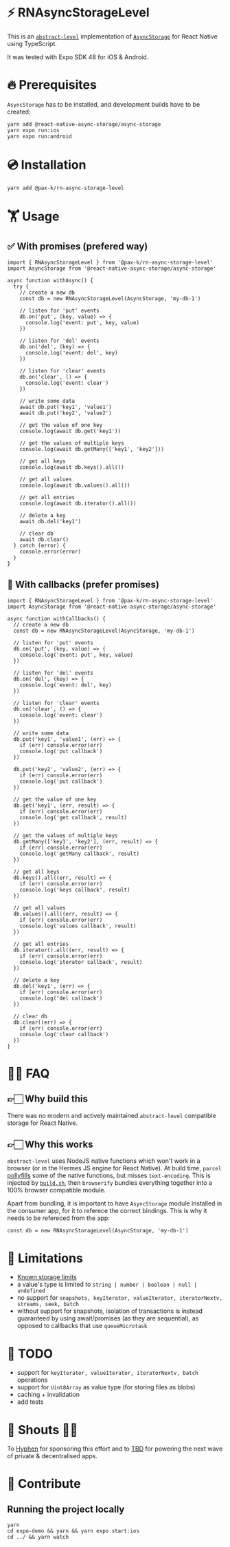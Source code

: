 # ⚡️ RNAsyncStorageLevel

This is an [`abstract-level`](https://github.com/Level/abstract-level) implementation of [`AsyncStorage`](https://react-native-async-storage.github.io/async-storage/) for React Native using TypeScript.

It was tested with Expo SDK 48 for iOS & Android.

# 🔥 Prerequisites

`AsyncStorage` has to be installed, and development builds have to be created:

```
yarn add @react-native-async-storage/async-storage
yarn expo run:ios
yarn expo run:android
```

# 💿 Installation

```
yarn add @pax-k/rn-async-storage-level
```


# 🏋️ Usage

## ✅ With promises (prefered way)
```
import { RNAsyncStorageLevel } from '@pax-k/rn-async-storage-level'
import AsyncStorage from '@react-native-async-storage/async-storage'

async function withAsync() {
  try {
    // create a new db
    const db = new RNAsyncStorageLevel(AsyncStorage, 'my-db-1')

    // listen for 'put' events
    db.on('put', (key, value) => {
      console.log('event: put', key, value)
    })

    // listen for 'del' events
    db.on('del', (key) => {
      console.log('event: del', key)
    })

    // listen for 'clear' events
    db.on('clear', () => {
      console.log('event: clear')
    })

    // write some data
    await db.put('key1', 'value1')
    await db.put('key2', 'value2')

    // get the value of one key
    console.log(await db.get('key1'))

    // get the values of multiple keys
    console.log(await db.getMany(['key1', 'key2']))

    // get all keys
    console.log(await db.keys().all())

    // get all values
    console.log(await db.values().all())

    // get all entries
    console.log(await db.iterator().all())

    // delete a key
    await db.del('key1')

    // clear db
    await db.clear()
  } catch (error) {
    console.error(error)
  }
}

```
## 🌝 With callbacks (prefer promises)
```
import { RNAsyncStorageLevel } from '@pax-k/rn-async-storage-level'
import AsyncStorage from '@react-native-async-storage/async-storage'

async function withCallbacks() {
  // create a new db
  const db = new RNAsyncStorageLevel(AsyncStorage, 'my-db-1')

  // listen for 'put' events
  db.on('put', (key, value) => {
    console.log('event: put', key, value)
  })

  // listen for 'del' events
  db.on('del', (key) => {
    console.log('event: del', key)
  })

  // listen for 'clear' events
  db.on('clear', () => {
    console.log('event: clear')
  })

  // write some data
  db.put('key1', 'value1', (err) => {
    if (err) console.error(err)
    console.log('put callback')
  })

  db.put('key2', 'value2', (err) => {
    if (err) console.error(err)
    console.log('put callback')
  })

  // get the value of one key
  db.get('key1', (err, result) => {
    if (err) console.error(err)
    console.log('get callback', result)
  })

  // get the values of multiple keys
  db.getMany(['key1', 'key2'], (err, result) => {
    if (err) console.error(err)
    console.log('getMany callback', result)
  })

  // get all keys
  db.keys().all((err, result) => {
    if (err) console.error(err)
    console.log('keys callback', result)
  })

  // get all values
  db.values().all((err, result) => {
    if (err) console.error(err)
    console.log('values callback', result)
  })

  // get all entries
  db.iterator().all((err, result) => {
    if (err) console.error(err)
    console.log('iterator callback', result)
  })

  // delete a key
  db.del('key1', (err) => {
    if (err) console.error(err)
    console.log('del callback')
  })

  // clear db
  db.clear((err) => {
    if (err) console.error(err)
    console.log('clear callback')
  })
}

```

# 🙋‍♂️ FAQ
## 👉🏻 Why build this
There was no modern and actively maintained `abstract-level` compatible storage for React Native.
## 👉🏻 Why this works
`abstract-level` uses NodeJS native functions which won't work in a browser (or in the Hermes JS engine for React Native). At build time, `parcel` [pollyfills](https://parceljs.org/features/node-emulation#polyfilling-%26-excluding-builtin-node-modules) some of the native functions, but misses `text-encoding`. This is injected by [`build.sh`](build.sh), then `browserify` bundles everything together into a 100% browser compatible module.

Apart from bundling, it is important to have `AsyncStorage` module installed in the consumer app, for it to referece the correct bindings. This is why it needs to be refereced from the app:
```
const db = new RNAsyncStorageLevel(AsyncStorage, 'my-db-1')
```
# 🚧 Limitations
- [Known storage limits](https://react-native-async-storage.github.io/async-storage/docs/limits)
- a value's type is limited to `string | number | boolean | null | undefined`
- no support for `snapshots, keyIterator, valueIterator, iteratorNextv, streams, seek, batch`
- without support for snapshots, isolation of transactions is instead guaranteed by using await/promises (as they are sequential), as opposed to callbacks that use `queueMicrotask`
# 👷 TODO
- support for `keyIterator, valueIterator, iteratorNextv, batch` operations
- support for `Uint8Array` as value type (for storing files as blobs)
- caching + invalidation
- add tests
# 🌈 Shouts 👏🏻
To [Hyphen](https://hyphen.id/) for sponsoring this effort and to [TBD](https://www.tbd.website/) for powering the next wave of private & decentralised apps.

# 👋 Contribute
## Running the project locally
```
yarn
cd expo-demo && yarn && yarn expo start:ios
cd ../ && yarn watch
```